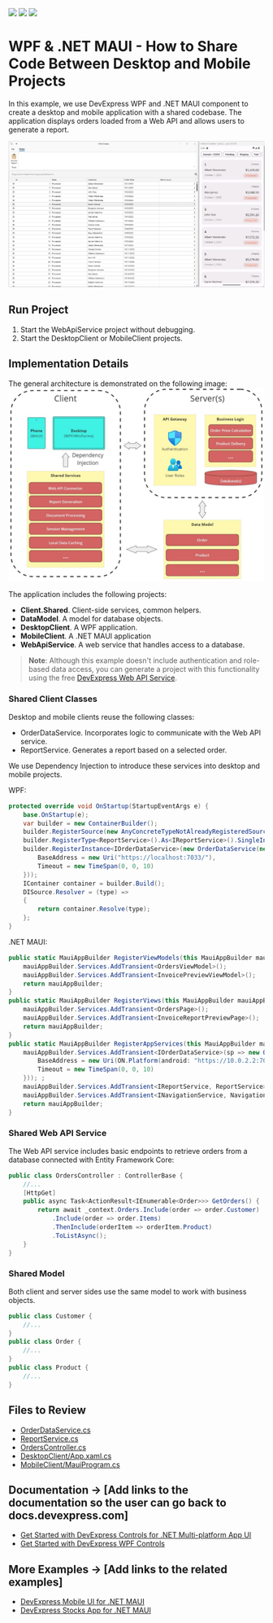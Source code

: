 <!-- default badges list -->
![](https://img.shields.io/endpoint?url=https://codecentral.devexpress.com/api/v1/VersionRange/792476725/23.2.5%2B)
[![](https://img.shields.io/badge/Open_in_DevExpress_Support_Center-FF7200?style=flat-square&logo=DevExpress&logoColor=white)](https://supportcenter.devexpress.com/ticket/details/T1230298)
[![](https://img.shields.io/badge/📖_How_to_use_DevExpress_Examples-e9f6fc?style=flat-square)](https://docs.devexpress.com/GeneralInformation/403183)
<!-- default badges end -->

# WPF & .NET MAUI - How to Share Code Between Desktop and Mobile Projects

In this example, we use DevExpress WPF and .NET MAUI component to create a desktop and mobile application with a shared codebase. The application displays orders loaded from a Web API and allows users to generate a report.

![Demo Video](./img/DemoVideo.gif)

## Run Project

1. Start the WebApiService project without debugging.
2. Start the DesktopClient or MobileClient projects.

## Implementation Details

The general architecture is demonstrated on the following image:
![Application Architecture](./img/Architecture.jpg)

The application includes the following projects:
- **Client.Shared**. Client-side services, common helpers.
- **DataModel**. A model for database objects.
- **DesktopClient**. A WPF application.
- **MobileClient**. A .NET MAUI application
- **WebApiService**. A web service that handles access to a database.

> **Note**:
> Although this example doesn't include authentication and role-based data access, you can generate a project with this functionality using the free [DevExpress Web API Service](https://www.devexpress.com/products/net/application_framework/security-web-api-service.xml).

### Shared Client Classes

Desktop and mobile clients reuse the following classes:
- OrderDataService. Incorporates logic to communicate with the Web API service.
- ReportService. Generates a report based on a selected order.

We use Dependency Injection to introduce these services into desktop and mobile projects.

WPF:
```cs
protected override void OnStartup(StartupEventArgs e) {
    base.OnStartup(e);
    var builder = new ContainerBuilder();
    builder.RegisterSource(new AnyConcreteTypeNotAlreadyRegisteredSource());
    builder.RegisterType<ReportService>().As<IReportService>().SingleInstance();
    builder.RegisterInstance<IOrderDataService>(new OrderDataService(new HttpClient() {
        BaseAddress = new Uri("https://localhost:7033/"),
        Timeout = new TimeSpan(0, 0, 10)
    }));
    IContainer container = builder.Build();
    DISource.Resolver = (type) =>
    {
        return container.Resolve(type);
    };
}
```

.NET MAUI:
```cs
public static MauiAppBuilder RegisterViewModels(this MauiAppBuilder mauiAppBuilder) {
    mauiAppBuilder.Services.AddTransient<OrdersViewModel>();
    mauiAppBuilder.Services.AddTransient<InvoicePreviewViewModel>();
    return mauiAppBuilder;
}
public static MauiAppBuilder RegisterViews(this MauiAppBuilder mauiAppBuilder) {
    mauiAppBuilder.Services.AddTransient<OrdersPage>();
    mauiAppBuilder.Services.AddTransient<InvoiceReportPreviewPage>();
    return mauiAppBuilder;
}
public static MauiAppBuilder RegisterAppServices(this MauiAppBuilder mauiAppBuilder) {
    mauiAppBuilder.Services.AddTransient<IOrderDataService>(sp => new OrderDataService(new HttpClient(MyHttpMessageHandler.GetMessageHandler()) {
        BaseAddress = new Uri(ON.Platform(android: "https://10.0.2.2:7033/", iOS: "https://localhost:7033/")),
        Timeout = new TimeSpan(0, 0, 10)
    })); ;
    mauiAppBuilder.Services.AddTransient<IReportService, ReportService>();
    mauiAppBuilder.Services.AddTransient<INavigationService, NavigationService>();
    return mauiAppBuilder;
}
```

### Shared Web API Service

The Web API service includes basic endpoints to retrieve orders from a database connected with Entity Framework Core:
```cs
public class OrdersController : ControllerBase {
    //...
    [HttpGet]
    public async Task<ActionResult<IEnumerable<Order>>> GetOrders() {
        return await _context.Orders.Include(order => order.Customer)
            .Include(order => order.Items)
            .ThenInclude(orderItem => orderItem.Product)
            .ToListAsync();
    }
}
```

### Shared Model

Both client and server sides use the same model to work with business objects.

```cs
public class Customer {
    //...
}
public class Order {
    //...
}
public class Product {
    //...
}
```


## Files to Review

- [OrderDataService.cs](./CS/Client.Shared/OrderDataService.cs)
- [ReportService.cs](.CS/Client.Shared/ReportService.cs)
- [OrdersController.cs](.CS/WebApiService/Controllers/OrdersController.cs)
- [DesktopClient/App.xaml.cs](.CS/DesktopClient/App.xaml.cs)
- [MobileClient/MauiProgram.cs](.CS/MobileClient/MauiProgram.cs)

## Documentation → [Add links to the documentation so the user can go back to docs.devexpress.com]

- [Get Started with DevExpress Controls for .NET Multi-platform App UI](https://docs.devexpress.com/MAUI/403249/get-started/get-started)
- [Get Started with DevExpress WPF Controls](https://docs.devexpress.com/WPF/401166/dotnet-core-support/getting-started)


## More Examples → [Add links to the related examples]

- [DevExpress Mobile UI for .NET MAUI](https://github.com/DevExpress-Examples/maui-demo-app)
- [DevExpress Stocks App for .NET MAUI](https://github.com/DevExpress-Examples/maui-stocks-mini)
